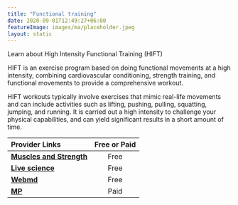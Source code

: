 ```yaml
---
title: "Functional training"
date: 2020-09-01T12:49:27+06:00
featureImage: images/ma/placeholder.jpeg
layout: static
---
```


Learn about High Intensity Functional Training (HIFT)

HIFT is an exercise program based on doing functional movements at a high intensity, combining cardiovascular conditioning, strength training, and functional movements to provide a comprehensive workout.  

HIFT workouts typically involve exercises that mimic real-life movements and can include activities such as lifting, pushing, pulling, squatting, jumping, and running. It is carried out a high intensity to challenge your physical capabilities, and can yield significant results in a short amount of time. 

| Provider Links      | Free or Paid  |  
| :-----------          | :--------------:      |  
| [**Muscles and Strength**](https://www.muscleandstrength.com/workout/6-week-high-intensity-functional-training-workout) | Free | 
| [**Live science**](https://www.livescience.com/what-is-functional-training) | Free  | 
| [**Webmd**](https://www.webmd.com/fitness-exercise/how-to-exercise-with-functional-training) | Free | 
| [**MP**](https://www.mp.com) | Paid | 
  

<br/><br/>






